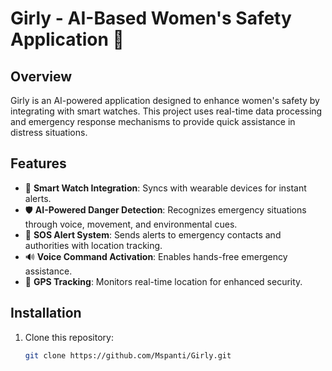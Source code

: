 # Girly - AI-Based Women's Safety Application 🚀

## Overview
Girly is an AI-powered application designed to enhance women's safety by integrating with smart watches. This project uses real-time data processing and emergency response mechanisms to provide quick assistance in distress situations.

## Features
- 📡 **Smart Watch Integration**: Syncs with wearable devices for instant alerts.
- 🛡️ **AI-Powered Danger Detection**: Recognizes emergency situations through voice, movement, and environmental cues.
- 🚨 **SOS Alert System**: Sends alerts to emergency contacts and authorities with location tracking.
- 🔊 **Voice Command Activation**: Enables hands-free emergency assistance.
- 📍 **GPS Tracking**: Monitors real-time location for enhanced security.

## Installation
1. Clone this repository:
   ```bash
   git clone https://github.com/Mspanti/Girly.git

